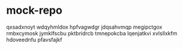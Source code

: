 # mock-repo
qxsadxnoyt wdqyhmldox hpfvagwdgr jdqsahvmqp megipctgox rmbxcymosk
jymklfscbu pktbridrcb tmnepokcba lqenjatkvi xvlsllxkfm
hdoveednfu pfavsfajkf
